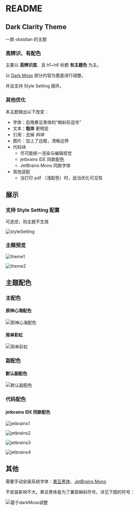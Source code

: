 # README

## Dark Clarity Theme

一款 obsidian 的主题

### 高辨识、有配色

主要以 **高辨识度**、且 h1~h6 标题 **有主题色** 为主。

以 [Dark Moss](https://github.com/sergey900553/obsidian_githublike_theme) 部分内容为基底进行调整。

并且支持 Style Setting 插件。

### 其他优化

本主题做出以下改变：

- 字体：启用煮豆黑体的“蝌蚪形逗号”
- 文本：**粗体** 更明显
- 引用：去掉 *斜体*
- 图片：加上了边框，清晰边界
- 代码块
	- 尽可能统一渲染与编辑视觉
	- jetbrains IDE 同款配色
	- JetBrains Mono 同款字体
- 其他适配
	- 当打印 pdf （浅配色）时，适当优化可见性

## 展示

### 支持 Style Setting 配置

可选空，则主题不生效

![styleSetting](images/styleSetting.png)

### 主题预览

![theme1](images/theme1.png)

![theme2](images/theme2.png)

## 主题配色

### 主配色

#### 原神心海配色

![原神心海配色](images/原神心海配色.png)

#### 简单彩虹

![简单彩虹](images/简单彩虹.png)

### 副配色

#### 默认副配色

![默认副配色](images/默认副配色.png)

### 代码配色

####  jetbrains IDE 同款配色

![jetbrains1](images/jetbrains1.png)

![jetbrains2](images/jetbrains2.png)

![jetbrains3](images/jetbrains3.png)

![jetbrains4](images/jetbrains4.png)

## 其他

需要手动安装系统字体：[煮豆黑体](https://github.com/Buernia/Zhudou-Sans)、[JetBrains Mono](https://www.jetbrains.com/lp/mono)

不安装影响不大，煮豆黑体是为了兼容蝌蚪符号，详见下图的符号：

![基于darkMoss调整](images/基于darkMoss调整.png)
